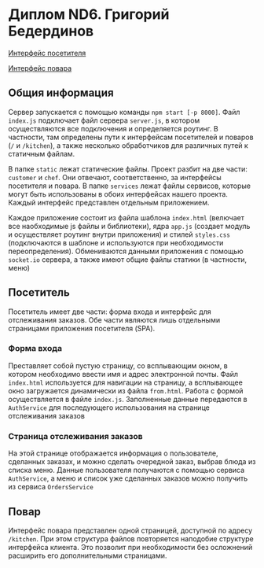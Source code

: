 # Диплом ND6. Григорий Бедердинов

[Интерфейс посетителя](http://gob.servebeer.com:8000)

[Интерфейс повара](http://gob.servebeer.com:8000/kitchen)

## Общия информация

Сервер запускается с помощью команды `npm start [-p 8000]`. Файл `index.js` подключает файл сервера `server.js`, в котором осуществляются все подключения и определяется роутинг. В частности, там определены пути к интерфейсам посетителей и поваров (`/` и `/kitchen`), а также несколько обработчиков для различных путей к статичным файлам.

В папке `static` лежат статические файлы. Проект разбит на две части: `customer` и `chef`. Они отвечают, соответственно, за интерфейсы посетителя и повара. В папке `services` лежат файлы сервисов, которые могут быть использованы в обоих интерфейсах нашего проекта. Каждый интерфейс представлен отдельным приложением.

Каждое приложение состоит из файла шаблона `index.html` (велючает все наобходимые js файлы и библиотеки), ядра `app.js` (создает модуль и осуществляет роутинг внутри приложения) и стилей `styles.css` (подключаются в шаблоне и используются при необходимости переопределения). Обмениваются данными приложения с помощью `socket.io` сервера, а также имеют общие файлы статики (в частности, меню)

## Посетитель

Посетитель имеет две части: форма входа и интерфейс для отслеживания заказов. Обе части являются лишь отдельными страницами приложения посетителя (SPA). 

### Форма входа

Преставляет собой пустую страницу, со всплывающим окном, в котором необходимо ввести имя и адрес электронной почты. Файл `index.html` используется для навигации на страницу, а всплывающее окно загружается динамически из файла `from.html`. Работа с формой осуществляется в файле `index.js`. Заполненные данные передаются в `AuthService` для последующего использования на странице отслеживания заказов

### Страница отслеживания заказов

На этой странице отображается информация о пользователе, сделанных заказах, и можно сделать очередной заказ, выбрав блюда из списка меню. Данные пользователя получаются с помощью сервиса `AuthService`, а меню и список уже сделанных заказов можно получить из сервиса `OrdersService`

## Повар

Интерфейс повара представлен одной страницей, доступной по адресу `/kitchen`. При этом структура файлов повторяется наподобие структуре интерфейса клиента. Это позволит при необходимости без осложнений расширить его дополнительными страницами.